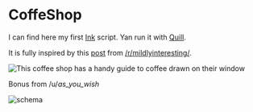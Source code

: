 # CoffeShop

I can find here my first [Ink](https://github.com/inkle/ink) script. Yan run it with [Quill](http://jeejah.xyz/quill/).

It is fully inspired by this [post](https://redd.it/4j39bz) from [/r/mildlyinteresting/](https://www.reddit.com/r/mildlyinteresting/).

![This coffee shop has a handy guide to coffee drawn on their window](http://i.imgur.com/lgbOGAQ.jpg)

Bonus from /u/_as_you_wish_

![schema](http://i.imgur.com/1JTlC2J.jpg)
